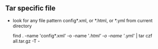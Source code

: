 ## Tar specific file

- look for any file pattern config*.xml, or *.html, or *.yml from current directory

    find . -name 'config*.xml' -o -name '*.html' -o -name '*.yml' | tar czf all.tar.gz -T -

